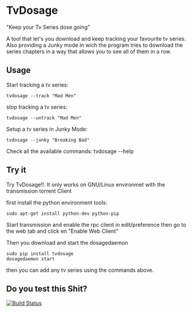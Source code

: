 TvDosage
======

"Keep your Tv Series dose going"

A tool that let's you download and keep tracking your favourite tv series. 
Also providing a Junky mode in wich the program tries to download the series chapters in a way that allows you to see all of them in a row.

Usage
------

Start tracking a tv series:

    tvdosage --track "Mad Men"

stop tracking a tv series:

    tvdosage --untrack "Mad Men" 

Setup a tv series in Junky Mode:
   
    tvdosage --junky "Breaking Bad"

Check all the available commands:
    tvdosage --help

Try it
-----

Try TvDosage!!. It only works on GNU/Linux environmet with the transmission torrent Client

first install the python environment tools:

    sudo apt-get install python-dev python-pip

Start transmission and enable the rpc client in edit/preference then go to the web tab and click en "Enable Web Client"

Then you download and start the dosagedaemon

    sudo pip install tvdosage
    dosagedaemon start

then you can add any tv series using the commands above.
    
Do you test this Shit?
----------------------

[![Build Status](https://travis-ci.org/jairot/dosage.png?branch=master)](https://travis-ci.org/jairot/dosage)

